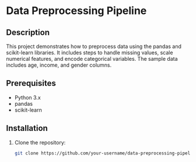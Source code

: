 # Data Preprocessing Pipeline

## Description

This project demonstrates how to preprocess data using the pandas and scikit-learn libraries. It includes steps to handle missing values, scale numerical features, and encode categorical variables. The sample data includes age, income, and gender columns.

## Prerequisites

- Python 3.x
- pandas
- scikit-learn

## Installation


1. Clone the repository:
   ```bash
   git clone https://github.com/your-username/data-preprocessing-pipeline.git
